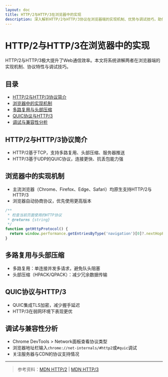 ```yaml
---
layout: doc
title: HTTP/2与HTTP/3在浏览器中的实现
description: 深入解析HTTP/2与HTTP/3协议在浏览器端的实现机制、优势与调试技巧，助你掌握现代Web通信基础。
---
```


# HTTP/2与HTTP/3在浏览器中的实现

HTTP/2与HTTP/3极大提升了Web通信效率。本文将系统讲解两者在浏览器端的实现机制、协议特性与调试技巧。

## 目录

- [HTTP/2与HTTP/3协议简介](#http2与http3协议简介)
- [浏览器中的实现机制](#浏览器中的实现机制)
- [多路复用与头部压缩](#多路复用与头部压缩)
- [QUIC协议与HTTP/3](#quic协议与http3)
- [调试与兼容性分析](#调试与兼容性分析)

## HTTP/2与HTTP/3协议简介

- HTTP/2基于TCP，支持多路复用、头部压缩、服务器推送
- HTTP/3基于UDP的QUIC协议，连接更快、抗丢包能力强

## 浏览器中的实现机制

- 主流浏览器（Chrome、Firefox、Edge、Safari）均原生支持HTTP/2与HTTP/3
- 浏览器自动协商协议，优先使用更高版本

```js
/**
 * 检查当前页面使用的HTTP协议
 * @returns {string}
 */
function getHttpProtocol() {
  return window.performance.getEntriesByType('navigation')[0]?.nextHopProtocol;
}
```

## 多路复用与头部压缩

- 多路复用：单连接并发多请求，避免队头阻塞
- 头部压缩（HPACK/QPACK）：减少冗余数据传输

## QUIC协议与HTTP/3

- QUIC集成TLS加密，减少握手延迟
- HTTP/3在弱网环境下表现更优

## 调试与兼容性分析

- Chrome DevTools > Network面板查看协议类型
- 浏览器地址栏输入`chrome://net-internals/#http2`或`#quic`调试
- 关注服务器与CDN的协议支持情况

---

> 参考资料：[MDN HTTP/2](https://developer.mozilla.org/zh-CN/docs/Web/HTTP/Overview_of_HTTP) | [MDN HTTP/3](https://developer.mozilla.org/zh-CN/docs/Web/HTTP/Overview_of_HTTP_3) 